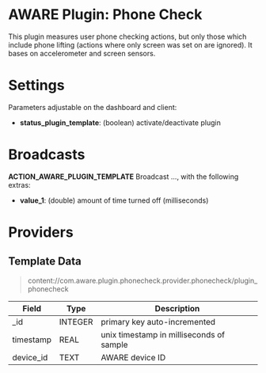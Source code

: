 AWARE Plugin: Phone Check
==========================

This plugin measures user phone checking actions, but only those which include phone lifting (actions where only screen was set on are ignored). It bases on accelerometer and screen sensors.

# Settings
Parameters adjustable on the dashboard and client:
- **status_plugin_template**: (boolean) activate/deactivate plugin

# Broadcasts
**ACTION_AWARE_PLUGIN_TEMPLATE**
Broadcast ..., with the following extras:
- **value_1**: (double) amount of time turned off (milliseconds)

# Providers
##  Template Data
> content://com.aware.plugin.phonecheck.provider.phonecheck/plugin_phonecheck

Field | Type | Description
----- | ---- | -----------
_id | INTEGER | primary key auto-incremented
timestamp | REAL | unix timestamp in milliseconds of sample
device_id | TEXT | AWARE device ID
